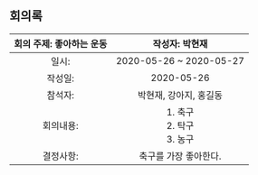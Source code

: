## 회의록

| 회의 주제: 좋아하는 운동 | 작성자: 박현재 |
| :-----: |:----:  |
| 일시:    |    2020-05-26 ~  2020-05-27   |
| 작성일:  |    2020-05-26    |
| 참석자:  |    박현재, 강아지, 홍길동    |
| 회의내용:|   1. 축구 <br>   2. 탁구 <br> 3. 농구  |
| 결정사항:|    축구를 가장 좋아한다.    |
